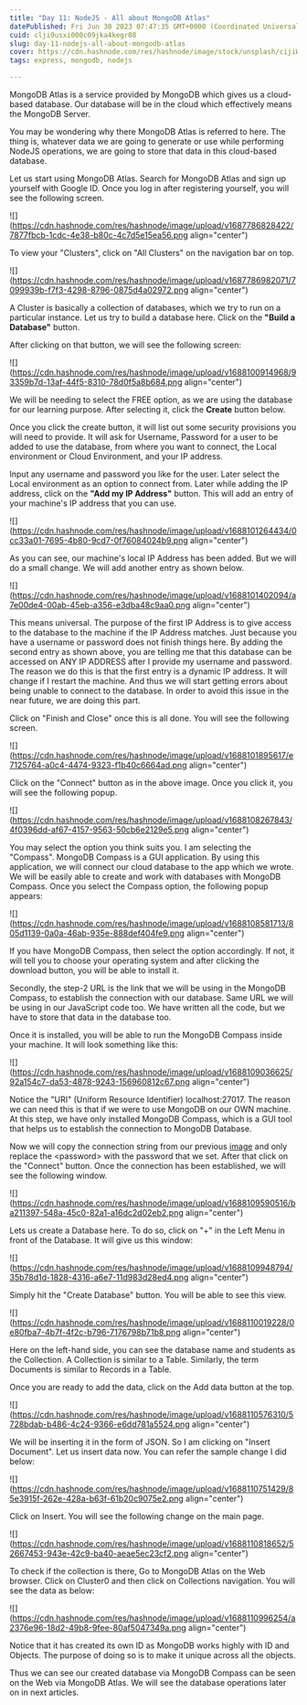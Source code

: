 ```yaml
---
title: "Day 11: NodeJS - All about MongoDB Atlas"
datePublished: Fri Jun 30 2023 07:47:35 GMT+0000 (Coordinated Universal Time)
cuid: clji9usxi000c09jka4kegr08
slug: day-11-nodejs-all-about-mongodb-atlas
cover: https://cdn.hashnode.com/res/hashnode/image/stock/unsplash/cijiWIwsMB8/upload/941839cc9388f1e0b01a4421628d235f.jpeg
tags: express, mongodb, nodejs

---
```


MongoDB Atlas is a service provided by MongoDB which gives us a cloud-based database. Our database will be in the cloud which effectively means the MongoDB Server.

You may be wondering why there MongoDB Atlas is referred to here. The thing is, whatever data we are going to generate or use while performing NodeJS operations, we are going to store that data in this cloud-based database.

Let us start using MongoDB Atlas. Search for MongoDB Atlas and sign up yourself with Google ID. Once you log in after registering yourself, you will see the following screen.

![](https://cdn.hashnode.com/res/hashnode/image/upload/v1687786828422/7877fbcb-1cdc-4e38-b80c-4c7d5e15ea56.png align="center")

To view your "Clusters", click on "All Clusters" on the navigation bar on top.

![](https://cdn.hashnode.com/res/hashnode/image/upload/v1687786982071/7099939b-f7f3-4298-8796-0875d4a02972.png align="center")

A Cluster is basically a collection of databases, which we try to run on a particular instance. Let us try to build a database here. Click on the **"Build a Database"** button.

After clicking on that button, we will see the following screen:

![](https://cdn.hashnode.com/res/hashnode/image/upload/v1688100914968/93359b7d-13af-44f5-8310-78d0f5a8b684.png align="center")

We will be needing to select the FREE option, as we are using the database for our learning purpose. After selecting it, click the **Create** button below.

Once you click the create button, it will list out some security provisions you will need to provide. It will ask for Username, Password for a user to be added to use the database, from where you want to connect, the Local environment or Cloud Environment, and your IP address.

Input any username and password you like for the user. Later select the Local environment as an option to connect from. Later while adding the IP address, click on the **"Add my IP Address"** button. This will add an entry of your machine's IP address that you can use.

![](https://cdn.hashnode.com/res/hashnode/image/upload/v1688101264434/0cc33a01-7695-4b80-9cd7-0f76084024b9.png align="center")

As you can see, our machine's local IP Address has been added. But we will do a small change. We will add another entry as shown below.

![](https://cdn.hashnode.com/res/hashnode/image/upload/v1688101402094/a7e00de4-00ab-45eb-a356-e3dba48c9aa0.png align="center")

This means universal. The purpose of the first IP Address is to give access to the database to the machine if the IP Address matches. Just because you have a username or password does not finish things here. By adding the second entry as shown above, you are telling me that this database can be accessed on ANY IP ADDRESS after I provide my username and password. The reason we do this is that the first entry is a dynamic IP address. It will change if I restart the machine. And thus we will start getting errors about being unable to connect to the database. In order to avoid this issue in the near future, we are doing this part.

Click on "Finish and Close" once this is all done. You will see the following screen.

![](https://cdn.hashnode.com/res/hashnode/image/upload/v1688101895617/e7125764-a0c4-4474-9323-f1b40c6664ad.png align="center")

Click on the "Connect" button as in the above image. Once you click it, you will see the following popup.

![](https://cdn.hashnode.com/res/hashnode/image/upload/v1688108267843/4f0396dd-af67-4157-9563-50cb6e2129e5.png align="center")

You may select the option you think suits you. I am selecting the "Compass". MongoDB Compass is a GUI application. By using this application, we will connect our cloud database to the app which we wrote. We will be easily able to create and work with databases with MongoDB Compass. Once you select the Compass option, the following popup appears:

![](https://cdn.hashnode.com/res/hashnode/image/upload/v1688108581713/805d1139-0a0a-46ab-935e-888def404fe9.png align="center")

If you have MongoDB Compass, then select the option accordingly. If not, it will tell you to choose your operating system and after clicking the download button, you will be able to install it.

Secondly, the step-2 URL is the link that we will be using in the MongoDB Compass, to establish the connection with our database. Same URL we will be using in our JavaScript code too. We have written all the code, but we have to store that data in the database too.

Once it is installed, you will be able to run the MongoDB Compass inside your machine. It will look something like this:

![](https://cdn.hashnode.com/res/hashnode/image/upload/v1688109036625/92a154c7-da53-4878-9243-156960812c67.png align="center")

Notice the "URI" (Uniform Resource Identifier) localhost:27017. The reason we can need this is that if we were to use MongoDB on our OWN machine. At this step, we have only installed MongoDB Compass, which is a GUI tool that helps us to establish the connection to MongoDB Database.

Now we will copy the connection string from our previous [image](https://cdn.hashnode.com/res/hashnode/image/upload/v1688108581713/805d1139-0a0a-46ab-935e-888def404fe9.png) and only replace the &lt;password&gt; with the password that we set. After that click on the "Connect" button. Once the connection has been established, we will see the following window.

![](https://cdn.hashnode.com/res/hashnode/image/upload/v1688109590516/ba211397-548a-45c0-82a1-a16dc2d02eb2.png align="center")

Lets us create a Database here. To do so, click on "+" in the Left Menu in front of the Database. It will give us this window:

![](https://cdn.hashnode.com/res/hashnode/image/upload/v1688109948794/35b78d1d-1828-4316-a6e7-11d983d28ed4.png align="center")

Simply hit the "Create Database" button. You will be able to see this view.

![](https://cdn.hashnode.com/res/hashnode/image/upload/v1688110019228/0e80fba7-4b7f-4f2c-b796-7176798b71b8.png align="center")

Here on the left-hand side, you can see the database name and students as the Collection. A Collection is similar to a Table. Similarly, the term Documents is similar to Records in a Table.

Once you are ready to add the data, click on the Add data button at the top.

![](https://cdn.hashnode.com/res/hashnode/image/upload/v1688110576310/5728bdab-b486-4c24-9366-e6dd781a5524.png align="center")

We will be inserting it in the form of JSON. So I am clicking on "Insert Document". Let us insert data now. You can refer the sample change I did below:

![](https://cdn.hashnode.com/res/hashnode/image/upload/v1688110751429/85e3915f-262e-428a-b63f-61b20c9075e2.png align="center")

Click on Insert. You will see the following change on the main page.

![](https://cdn.hashnode.com/res/hashnode/image/upload/v1688110818652/52667453-943e-42c9-ba40-aeae5ec23cf2.png align="center")

To check if the collection is there, Go to MongoDB Atlas on the Web browser. Click on Cluster0 and then click on Collections navigation. You will see the data as below:

![](https://cdn.hashnode.com/res/hashnode/image/upload/v1688110996254/a2376e96-18d2-49b8-9fee-80af5047349a.png align="center")

Notice that it has created its own ID as MongoDB works highly with ID and Objects. The purpose of doing so is to make it unique across all the objects.

Thus we can see our created database via MongoDB Compass can be seen on the Web via MongoDB Atlas. We will see the database operations later on in next articles.